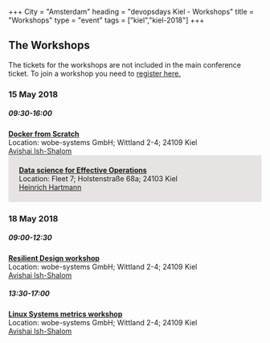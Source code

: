 +++
City = "Amsterdam"
heading = "devopsdays Kiel - Workshops"
title = "Workshops"
type = "event"
tags = ["kiel","kiel-2018"]
+++

<style type="text/css">
.box-grey{padding:1.5em;margin-bottom:1.5em;background:#e7e3e3}
.box-lightorange{padding:1.5em;margin-bottom:1.5em;background:#ffcc99}
.centerstyle {text-align:center;}
</style>


<!-- <h2>Workshop Schedule</h2> -->
<div class = "row">
  <div class = "col-md-12">
    <h2>The Workshops</h2>
    <p>The tickets for the workshops are not included in the main conference ticket. To join a workshop you need to <a href="http://localhost:1313/events/2018-kiel/registration/">register here.</a>
    </p>
  </div>
</div>

<div class = "row">
  <div class = "col-md-12">
    <h3>15 May 2018</h3>
  </div>
</div>

<!-- this div is repeated for each timeslot -->
<div class = "row">
  <div class = "col-md-12">
    <time><h5>09:30-16:00</h5></time>
  </div>
</div>
<div class = "row">
 <div class = "col-md-3 box">
    <a href="/events/2018-kiel/workshop/avishai-ish-shalom-docker/">
    <strong>Docker from Scratch</strong><br />
    </a>
    Location: wobe-systems GmbH; Wittland 2-4; 24109 Kiel <br />
  <a href="/events/2018-kiel/speakers/avishai-ish-shalom/">
    Avishai Ish-Shalom
  </a>
  </div>
  <div class = "col-md-3 box-grey">
    <a href="/events/2018-kiel/workshop/heinrich-hartmann/">
    <strong>Data science for Effective Operations</strong><br />
    </a>
    Location:  Fleet 7; Holstenstraße 68a; 24103 Kiel<br />
  <a href="/events/2018-kiel/speakers/heinrich-hartmann/">
    Heinrich Hartmann
  </a>
  </div>
</div>
<!-- end timeslot div -->

<div class = "row">
  <div class = "col-md-12">
    <h3>18 May 2018</h3>
  </div>
</div>

<!-- this div is repeated for each timeslot -->
<div class = "row">
  <div class = "col-md-12">
    <time><h5>09:00-12:30</h5></time>
  </div>
</div>
<div class = "row">
 <div class = "col-md-3 box">
    <a href="/events/2018-kiel/workshop/avishai-ish-shalom-resilient/">
    <strong>Resilient Design workshop</strong><br />
    </a>
    Location: wobe-systems GmbH; Wittland 2-4; 24109 Kiel <br />
  <a href="/events/2018-kiel/speakers/avishai-ish-shalom/">
    Avishai Ish-Shalom
  </a>
  </div>
</div>
<!-- end timeslot div -->

<!-- this div is repeated for each timeslot -->
<div class = "row">
  <div class = "col-md-12">
    <time><h5>13:30-17:00</h5></time>
  </div>
</div>
<div class = "row">
 <div class = "col-md-3 box">
    <a href="/events/2018-kiel/workshop/avishai-ish-shalom-linux/">
    <strong>Linux Systems metrics workshop</strong><br />
    </a>
    Location: wobe-systems GmbH; Wittland 2-4; 24109 Kiel <br />
  <a href="/events/2018-kiel/speakers/avishai-ish-shalom/">
    Avishai Ish-Shalom
  </a>
  </div>
</div>
<!-- end timeslot div -->